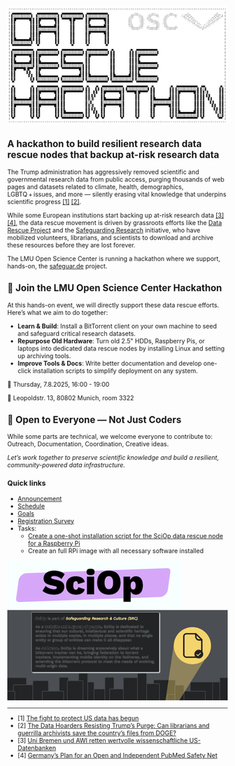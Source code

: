 ![](img/ascii-art.png)

## A hackathon to build resilient research data rescue nodes that backup at-risk research data

The Trump administration has aggressively removed scientific and governmental research data from public access, purging thousands of web pages and datasets related to climate, health, demographics, LGBTQ + issues, and more — silently erasing vital knowledge that underpins scientific progress [[1]](https://www.ft.com/content/ccb0c850-f466-4b74-8c07-7d01230679a4) [[2]](https://www.newyorker.com/news/the-lede/the-data-hoarders-resisting-trumps-purge).

While some European institutions start backing up at-risk research data [[3]](https://www.uni-bremen.de/universitaet/hochschulkommunikation-und-marketing/pressemitteilungen/detailansicht/uni-bremen-und-awi-retten-wertvolle-wissenschaftliche-us-datenbanken) [[4]](https://absolutelymaybe.plos.org/2025/05/14/germanys-plan-for-an-open-and-independent-pubmed-safety-net/), the data rescue movement is driven by grassroots efforts like the [Data Rescue Project](https://www.datarescueproject.org) and the [Safeguarding Research](https://safeguar.de) initiative, who have mobilized volunteers, librarians, and scientists to download and archive these resources before they are lost forever.

The LMU Open Science Center is running a hackathon where we support, hands-on, the [safeguar.de](https://safeguar.de) project.

## 🚀 Join the LMU Open Science Center Hackathon

At this hands-on event, we will directly support these data rescue efforts. Here’s what we aim to do together:

- **Learn & Build**: Install a BitTorrent client on your own machine to seed and safeguard critical research datasets.
- **Repurpose Old Hardware**: Turn old 2.5" HDDs, Raspberry Pis, or laptops into dedicated data rescue nodes by installing Linux and setting up archiving tools.
- **Improve Tools & Docs**: Write better documentation and develop one-click installation scripts to simplify deployment on any system.

📅 Thursday, 7.8.2025, 16:00 - 19:00 

📍 Leopoldstr. 13, 80802 Munich, room 3322

## 🤝 Open to Everyone — Not Just Coders

While some parts are technical, we welcome everyone to contribute to: Outreach, Documentation, Coordination, Creative ideas.

*Let’s work together to preserve scientific knowledge and build a resilient, community-powered data infrastructure.*


### Quick links

- [Announcement](announcements/LMU-Infodienst.md)
- [Schedule](Schedule.md)
- [Goals](Goals.md)
- [Registration Survey](Registration_survey.md)
- Tasks:
  - [Create a one-shot installation script for the SciOp data rescue node for a Raspberry Pi](tasks/one-shot-installation-script.md)
  - Create an full RPi image with all necessary software installed


![](img/sciop.png)
![](img/safeguarde.png)

---

- [1] [The fight to protect US data has begun](https://www.ft.com/content/ccb0c850-f466-4b74-8c07-7d01230679a4)
- [2] [The Data Hoarders Resisting Trump’s Purge: Can librarians and guerrilla archivists save the country’s files from DOGE?](https://www.newyorker.com/news/the-lede/the-data-hoarders-resisting-trumps-purge) 
- [3] [Uni Bremen und AWI retten wertvolle wissenschaftliche US-Datenbanken](https://www.uni-bremen.de/universitaet/hochschulkommunikation-und-marketing/pressemitteilungen/detailansicht/uni-bremen-und-awi-retten-wertvolle-wissenschaftliche-us-datenbanken)
- [4] [Germany’s Plan for an Open and Independent PubMed Safety Net](https://absolutelymaybe.plos.org/2025/05/14/germanys-plan-for-an-open-and-independent-pubmed-safety-net/)
